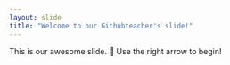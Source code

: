 ```yaml
---
layout: slide
title: "Welcome to our Githubteacher's slide!"
---
```

This is our awesome slide. 🎉
Use the right arrow to begin!
